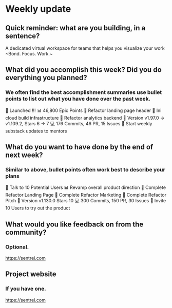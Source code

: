 # Weekly update

## Quick reminder: what are you building, in a sentence?

A dedicated virtual workspace for teams that helps you visualize your work ~Bond. Focus. Work.~

## What did you accomplish this week? Did you do everything you planned?

### We often find the best accomplishment summaries use bullet points to list out what you have done over the past week.

🏁 Launched !!!
📊 46,800 Epic Points
💅 Refactor landing page header
🌈 Ini cloud build infrastructure
👤 Refactor analytics backend
🚀 Version v1.97.0 -> v1.109.2, Stars 6 -> 7
💻 176 Commits, 46 PR, 15 Issues
🚗 Start weekly substack updates to mentors

## What do you want to have done by the end of next week?

### Similar to above, bullet points often work best to describe your plans

🏁 Talk to 10 Potential Users
📊 Revamp overall product direction
💅 Complete Refactor Landing Page
🌈 Complete Refactor Marketing
👤 Complete Refactor Pitch
🚀 Version v1.130.0 Stars 10
💻 300 Commits, 150 PR, 30 Issues
🚗 Invite 10 Users to try out the product

## What would you like feedback on from the community?

### Optional.

https://sentrei.com

## Project website

### If you have one.

https://sentrei.com
